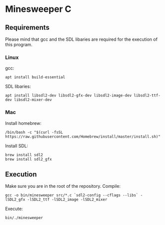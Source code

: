 # Minesweeper C

## Requirements
Please mind that gcc and the SDL libaries are required for the execution of this program.
### Linux
gcc:
```
apt install build-essential
```
SDL libaries:
```
apt install libsdl2-dev libsdl2-gfx-dev libsdl2-image-dev libsdl2-ttf-dev libsdl2-mixer-dev
```
### Mac
Install homebrew:
```
/bin/bash -c "$(curl -fsSL https://raw.githubusercontent.com/Homebrew/install/master/install.sh)"
```
Install SDL:
```
brew install sdl2
brew install sdl2_gfx
```
## Execution
Make sure you are in the root of the repository.
Compile:
```
gcc -o bin/minesweeper src/*.c `sdl2-config --cflags --libs` -lSDL2_gfx -lSDL2_ttf -lSDL2_image -lSDL2_mixer
```
Execute:
```
bin/./minesweeper
```
